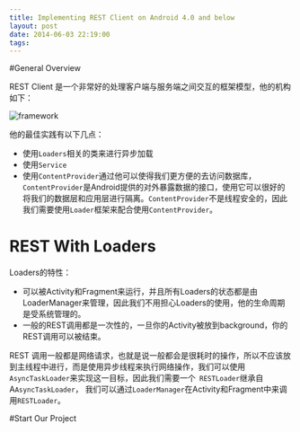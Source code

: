 ```yaml
---
title: Implementing REST Client on Android 4.0 and below
layout: post
date: 2014-06-03 22:19:00
tags: 
---
```


#General Overview

REST Client 是一个非常好的处理客户端与服务端之间交互的框架模型，他的机构如下：

![framework](http://blog.tedyin.me/images/framework.png)

他的最佳实践有以下几点：

+ 使用`Loaders`相关的类来进行异步加载
+ 使用`Service`
+ 使用`ContentProvider`通过他可以使得我们更方便的去访问数据库，`ContentProvider`是Android提供的对外暴露数据的接口，使用它可以很好的将我们的数据层和应用层进行隔离。`ContentProvider`不是线程安全的，因此我们需要使用`Loader`框架来配合使用`ContentProvider`。

# REST With Loaders
Loaders的特性：
+ 可以被Activity和Fragment来运行，并且所有Loaders的状态都是由LoaderManager来管理，因此我们不用担心Loaders的使用，他的生命周期是受系统管理的。
+ 一般的REST调用都是一次性的，一旦你的Activity被放到background，你的REST调用可以被结束。

REST 调用一般都是网络请求，也就是说一般都会是很耗时的操作，所以不应该放到主线程中进行，而是使用异步线程来执行网络操作，我们可以使用`AsyncTaskLoader`来实现这一目标，因此我们需要一个` RESTLoader`继承自A`AsyncTaskLoader`， 我们可以通过`LoaderManager`在Activity和Fragment中来调用`RESTLoader`。

#Start Our Project


